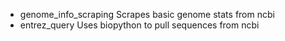 * genome_info_scraping Scrapes basic genome stats from ncbi
* entrez_query Uses biopython to pull sequences from ncbi
